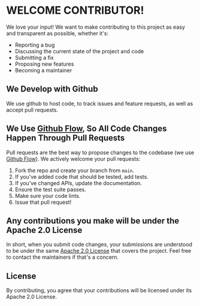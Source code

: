 # WELCOME CONTRIBUTOR!
We love your input! We want to make contributing to this project as easy and transparent as possible, whether it's:

- Reporting a bug
- Discussing the current state of the project and code
- Submitting a fix
- Proposing new features
- Becoming a maintainer

## We Develop with Github
We use github to host code, to track issues and feature requests, as well as accept pull requests.

## We Use [Github Flow](https://guides.github.com/introduction/flow/index.html), So All Code Changes Happen Through Pull Requests
Pull requests are the best way to propose changes to the codebase (we use [Github Flow](https://guides.github.com/introduction/flow/index.html)). We actively welcome your pull requests:

1. Fork the repo and create your branch from `main`.
2. If you've added code that should be tested, add tests.
3. If you've changed APIs, update the documentation.
4. Ensure the test suite passes.
5. Make sure your code lints.
6. Issue that pull request!

## Any contributions you make will be under the Apache 2.0 License
In short, when you submit code changes, your submissions are understood to be under the same [Apache 2.0 License](http://choosealicense.com/licenses/apache-2.0/) that covers the project. Feel free to contact the maintainers if that's a concern.

## License
By contributing, you agree that your contributions will be licensed under its Apache 2.0 License.
